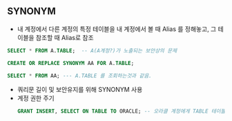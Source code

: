 ## SYNONYM

*  내 계정에서 다른 계정의 특정 테이블을 내 계정에서 볼 때 Alias 를 정해놓고, 그 테이블을 참조할 때 Alias로 참조
  ```sql
  SELECT * FROM A.TABLE;  -- A(A계정?)가 노출되는 보안상의 문제
  ```
  
  ```sql
  CREATE OR REPLACE SYNONYM AA FOR A.TABLE;
  
  SELECT * FROM AA; --- A.TABLE 를 조회하는것과 같음.
  ```
* 쿼리문 길이 및 보안유지를 위해 SYNONYM 사용
* 계정 권한 주기
  ```sql
  GRANT INSERT, SELECT ON TABLE TO ORACLE; -- 오라클 계정에게 TABLE 테이블의 SELECT 권한 부여
  ```
